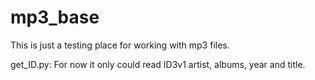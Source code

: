 # mp3_base
This is just a testing place for working with mp3 files.

get_ID.py:
  For now it only could read ID3v1 artist, albums, year and title.

